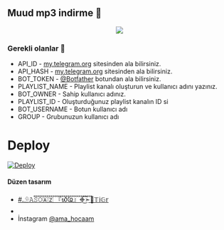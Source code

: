 <h2 align="centre">Muud mp3 indirme 🎵</h2>

<p align="center">
  <img src="https://telegra.ph/file/ce31f843b674aeb14064a.jpg">
</p> 

### Gerekli olanlar 🍭
- API_ID - [my.telegram.org](https://my.telegram.org/auth) sitesinden ala bilirsiniz.
- API_HASH - [my.telegram.org](https://my.telegram.org/auth) sitesinden ala bilirsiniz.
- BOT_TOKEN - [@Botfather](https://t.me/Botfather) botundan ala bilirsiniz. 
- PLAYLIST_NAME - Playlist kanalı oluşturun ve kullanıcı adını yazınız.
- BOT_OWNER - Sahip kullanıcı adınız. 
- PLAYLIST_ID - Oluşturduğunuz playlist kanalın ID si
- BOT_USERNAME - Botun kullanıcı adı
- GROUP - Grubunuzun kullanıcı adı

# Deploy
<a href="https://heroku.com/deploy?template=https://github.com/Zamannismiyev/ASOsongbot">
  <img src="https://www.herokucdn.com/deploy/button.svg" alt="Deploy">
</a>


#### Düzen tasarım
- [#𓄂𝙰𝚂𝙾🇦🇿 『᭙Ҩ』❉͜͡➣ࠩࠩࠩࠩࠩࠩࠩࠩࠩࠩࠩࠩࠩࠩࠩࠩࠩࠩࠩࠩࠩࠩࠩࠩࠩࠩࠩࠩࠩࠩࠩ🦁𝕋𝕚𝔾𝕣](https://t.me/ismiyev95) 
- 
- İnstagram [@ama_hocaam](https://instagram.com/ama_hocaam?igshid=YmMyMTA2M2Y=)

